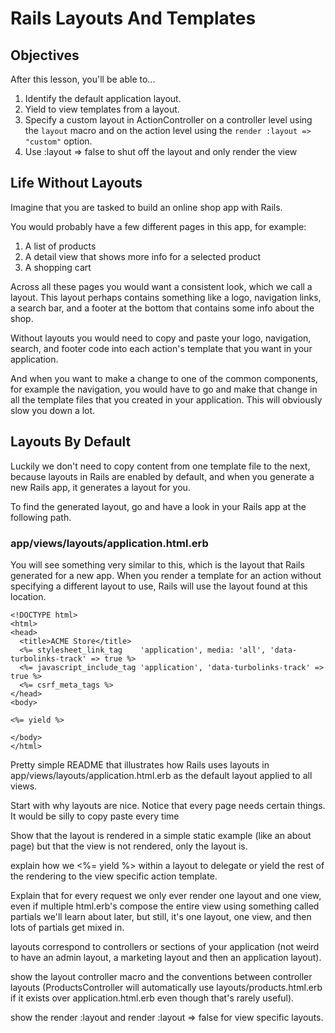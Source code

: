 # Rails Layouts And Templates

## Objectives

After this lesson, you'll be able to...

1. Identify the default application layout.
2. Yield to view templates from a layout.
3. Specify a custom layout in ActionController on a controller level using the `layout` macro and on the action level using the `render :layout => "custom"` option.
4. Use :layout => false to shut off the layout and only render the view

## Life Without Layouts

Imagine that you are tasked to build an online shop app with Rails.

You would probably have a few different pages in this app, for example: 

1. A list of products
2. A detail view that shows more info for a selected product
3. A shopping cart

Across all these pages you would want a consistent look, which we call a layout. This layout perhaps contains something like a logo, navigation links, a search bar, and a footer at the bottom that contains some info about the shop.

Without layouts you would need to copy and paste your logo, navigation, search, and footer code into each action's template that you want in your application.

And when you want to make a change to one of the common components, for example the navigation, you would have to go and make that change in all the template files that you created in your application. This will obviously slow you down a lot.

## Layouts By Default

Luckily we don't need to copy content from one template file to the next, because layouts in Rails are enabled by default, and when you generate a new Rails app, it generates a layout for you. 

To find the generated layout, go and have a look in your Rails app at the following path. 

### app/views/layouts/application.html.erb

You will see something very similar to this, which is the layout that Rails generated for a new app. When you render a template for an action without specifying a different layout to use, Rails will use the layout found at this location.  

```erb
<!DOCTYPE html>
<html>
<head>
  <title>ACME Store</title>
  <%= stylesheet_link_tag    'application', media: 'all', 'data-turbolinks-track' => true %>
  <%= javascript_include_tag 'application', 'data-turbolinks-track' => true %>
  <%= csrf_meta_tags %>
</head>
<body>

<%= yield %>

</body>
</html>
```




Pretty simple README that illustrates how Rails uses layouts in app/views/layouts/application.html.erb as the default layout applied to all views.

Start with why layouts are nice. Notice that every page needs certain things. It would be silly to copy paste every time

Show that the layout is rendered in a simple static example (like an about page) but that the view is not rendered, only the layout is.

explain how we <%= yield %> within a layout to delegate or yield the rest of the rendering to the view specific action template.

Explain that for every request we only ever render one layout and one view, even if multiple html.erb's compose the entire view using something called partials we'll learn about later, but still, it's one layout, one view, and then lots of partials get mixed in.

layouts correspond to controllers or sections of your application (not weird to have an admin layout, a marketing layout and then an application layout).

show the layout controller macro and the conventions between controller layouts (ProductsController will automatically use layouts/products.html.erb if it exists over application.html.erb even though that's rarely useful).

show the render :layout and render :layout => false for view specific layouts.
